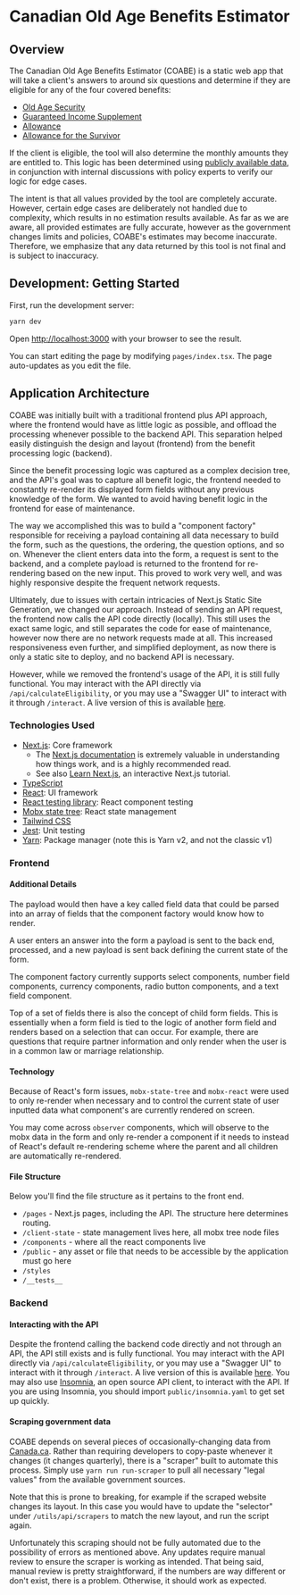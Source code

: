 # Canadian Old Age Benefits Estimator

## Overview

The Canadian Old Age Benefits Estimator (COABE) is a static web app that will take a client's answers to around six questions and determine if they are eligible for any of the four covered benefits:

- [Old Age Security](https://www.canada.ca/en/services/benefits/publicpensions/cpp/old-age-security.html)
- [Guaranteed Income Supplement](https://www.canada.ca/en/services/benefits/publicpensions/cpp/old-age-security/guaranteed-income-supplement.html)
- [Allowance](https://www.canada.ca/en/services/benefits/publicpensions/cpp/old-age-security/guaranteed-income-supplement/allowance.html)
- [Allowance for the Survivor](https://www.canada.ca/en/services/benefits/publicpensions/cpp/old-age-security/guaranteed-income-supplement/allowance-survivor.html)

If the client is eligible, the tool will also determine the monthly amounts they are entitled to. This logic has been determined using [publicly available data](https://www.canada.ca/en/services/benefits/publicpensions/cpp/payment-amounts.html), in conjunction with internal discussions with policy experts to verify our logic for edge cases.

The intent is that all values provided by the tool are completely accurate. However, certain edge cases are deliberately not handled due to complexity, which results in no estimation results available. As far as we are aware, all provided estimates are fully accurate, however as the government changes limits and policies, COABE's estimates may become inaccurate. Therefore, we emphasize that any data returned by this tool is not final and is subject to inaccuracy.

## Development: Getting Started

First, run the development server:

```bash
yarn dev
```

Open [http://localhost:3000](http://localhost:3000) with your browser to see the result.

You can start editing the page by modifying `pages/index.tsx`. The page auto-updates as you edit the file.

## Application Architecture

COABE was initially built with a traditional frontend plus API approach, where the frontend would have as little logic as possible, and offload the processing whenever possible to the backend API. This separation helped easily distinguish the design and layout (frontend) from the benefit processing logic (backend).

Since the benefit processing logic was captured as a complex decision tree, and the API's goal was to capture all benefit logic, the frontend needed to constantly re-render its displayed form fields without any previous knowledge of the form. We wanted to avoid having benefit logic in the frontend for ease of maintenance.

The way we accomplished this was to build a "component factory" responsible for receiving a payload containing all data necessary to build the form, such as the questions, the ordering, the question options, and so on. Whenever the client enters data into the form, a request is sent to the backend, and a complete payload is returned to the frontend for re-rendering based on the new input. This proved to work very well, and was highly responsive despite the frequent network requests.

Ultimately, due to issues with certain intricacies of Next.js Static Site Generation, we changed our approach. Instead of sending an API request, the frontend now calls the API code directly (locally). This still uses the exact same logic, and still separates the code for ease of maintenance, however now there are no network requests made at all. This increased responsiveness even further, and simplified deployment, as now there is only a static site to deploy, and no backend API is necessary.

However, while we removed the frontend's usage of the API, it is still fully functional. You may interact with the API directly via `/api/calculateEligibility`, or you may use a "Swagger UI" to interact with it through `/interact`. A live version of this is available [here](https://canadian-old-age-benefits-estimator.vercel.app/interact).

### Technologies Used

- [Next.js](https://nextjs.org/): Core framework
  - The [Next.js documentation](https://nextjs.org/docs) is extremely valuable in understanding how things work, and is a highly recommended read.
  - See also [Learn Next.js](https://nextjs.org/learn), an interactive Next.js tutorial.
- [TypeScript](https://www.typescriptlang.org/)
- [React](https://reactjs.org/): UI framework
- [React testing library](https://testing-library.com/docs/react-testing-library/intro/): React component testing
- [Mobx state tree](https://mobx-state-tree.js.org/intro/welcome): React state management
- [Tailwind CSS](https://tailwindcss.com/)
- [Jest](https://jestjs.io/): Unit testing
- [Yarn](https://yarnpkg.com/): Package manager (note this is Yarn v2, and not the classic v1)

### Frontend

#### Additional Details

The payload would then have a key called field data that could be parsed into an array of fields that the component factory would know how to render.

A user enters an answer into the form a payload is sent to the back end, processed, and a new payload is sent back defining the current state of the form.

The component factory currently supports select components, number field components, currency components, radio button components, and a text field component.

Top of a set of fields there is also the concept of child form fields. This is essentially when a form field is tied to the logic of another form field and renders based on a selection that can occur. For example, there are questions that require partner information and only render when the user is in a common law or marriage relationship.

#### Technology

Because of React's form issues, `mobx-state-tree` and `mobx-react` were used to only re-render when necessary and to control the current state of user inputted data what component's are currently rendered on screen.

You may come across `observer` components, which will observe to the mobx data in the form and only re-render a component if it needs to instead of React's default re-rendering scheme where the parent and all children are automatically re-rendered.

#### File Structure

Below you'll find the file structure as it pertains to the front end.

- `/pages` - Next.js pages, including the API. The structure here determines routing.
- `/client-state` - state management lives here, all mobx tree node files
- `/components` - where all the react components live
- `/public` - any asset or file that needs to be accessible by the application must go here
- `/styles`
- `/__tests__`

### Backend

#### Interacting with the API

Despite the frontend calling the backend code directly and not through an API, the API still exists and is fully functional. You may interact with the API directly via `/api/calculateEligibility`, or you may use a "Swagger UI" to interact with it through `/interact`. A live version of this is available [here](https://canadian-old-age-benefits-estimator.vercel.app/interact). You may also use [Insomnia](https://insomnia.rest/), an open source API client, to interact with the API. If you are using Insomnia, you should import `public/insomnia.yaml` to get set up quickly.

#### Scraping government data

COABE depends on several pieces of occasionally-changing data from [Canada.ca](https://canada.ca). Rather than requiring developers to copy-paste whenever it changes (it changes quarterly), there is a "scraper" built to automate this process. Simply use `yarn run run-scraper` to pull all necessary "legal values" from the available government sources.

Note that this is prone to breaking, for example if the scraped website changes its layout. In this case you would have to update the "selector" under `/utils/api/scrapers` to match the new layout, and run the script again.

Unfortunately this scraping should not be fully automated due to the possibility of errors as mentioned above. Any updates require manual review to ensure the scraper is working as intended. That being said, manual review is pretty straightforward, if the numbers are way different or don't exist, there is a problem. Otherwise, it should work as expected.
